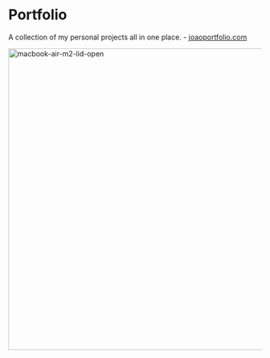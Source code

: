 # Portfolio

A collection of my personal projects all in one place. - [joaoportfolio.com](https://www.joaoportfolio.com)

<img src="https://github.com/user-attachments/assets/b78f6c6a-b436-4c77-89cb-e8f250687c4e" alt="macbook-air-m2-lid-open" height="600rem">
